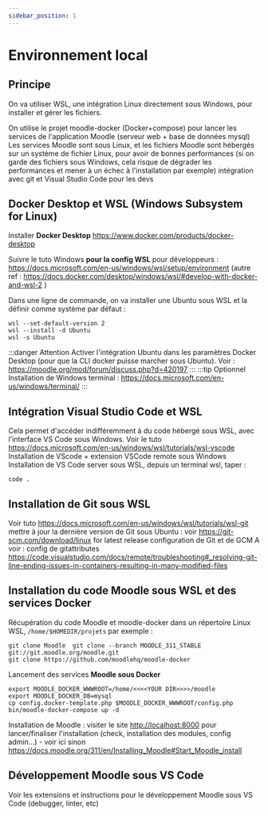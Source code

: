 ```yaml
---
sidebar_position: 1
---
```

# Environnement local

## Principe
On va utiliser WSL, une intégration Linux directement sous Windows, pour installer et gérer les fichiers.

On utilise le projet moodle-docker (Docker+compose) pour lancer les services de l'application Moodle (serveur web + base de données mysql)
Les services Moodle sont sous Linux, et les fichiers Moodle sont hébergés sur un système de fichier Linux, pour avoir de bonnes performances (si on garde des fichiers sous Windows, cela risque de dégrader les performances et mener à un échec à l'installation par exemple)
intégration avec git et Visual Studio Code pour les devs

## Docker Desktop et WSL (Windows Subsystem for Linux)

Installer **Docker Desktop** https://www.docker.com/products/docker-desktop

Suivre le tuto Windows **pour la config WSL** pour développeurs : https://docs.microsoft.com/en-us/windows/wsl/setup/environment
(autre ref : https://docs.docker.com/desktop/windows/wsl/#develop-with-docker-and-wsl-2 )

Dans une ligne de commande, on va installer une Ubuntu sous WSL et la définir comme système par défaut :
```
wsl --set-default-version 2
wsl --install -d Ubuntu
wsl -s Ubuntu
```
:::danger Attention
Activer l'intégration Ubuntu dans les paramètres Docker Desktop (pour que la CLI docker puisse marcher sous Ubuntu). Voir : https://moodle.org/mod/forum/discuss.php?d=420197
:::
:::tip Optionnel
Installation de Windows terminal : https://docs.microsoft.com/en-us/windows/terminal/
:::


## Intégration Visual Studio Code et WSL
Cela permet d'accéder indifféremment à du code hébergé sous WSL, avec l'interface VS Code sous Windows. Voir le tuto https://docs.microsoft.com/en-us/windows/wsl/tutorials/wsl-vscode
Installation de VScode + extension VSCode remote sous Windows
Installation de VS Code server sous WSL, depuis un terminal wsl, taper :
```
code .
```

## Installation de Git sous WSL
Voir tuto https://docs.microsoft.com/en-us/windows/wsl/tutorials/wsl-git
mettre à jour la dernière version de Git sous Ubuntu : voir https://git-scm.com/download/linux for latest release
configuration de Git et de GCM
A voir : config de gitattributes https://code.visualstudio.com/docs/remote/troubleshooting#_resolving-git-line-ending-issues-in-containers-resulting-in-many-modified-files


## Installation du code Moodle sous WSL et des services Docker

Récupération du code Moodle  et moodle-docker dans un répertoire Linux WSL, `/home/$HOMEDIR/projets` par exemple :
```
git clone Moodle  git clone --branch MOODLE_311_STABLE git://git.moodle.org/moodle.git
git clone https://github.com/moodlehq/moodle-docker
```

Lancement des services **Moodle sous Docker**
```
export MOODLE_DOCKER_WWWROOT=/home/<<<<YOUR DIR>>>>/moodle
export MOODLE_DOCKER_DB=mysql
cp config.docker-template.php $MOODLE_DOCKER_WWWROOT/config.php
bin/moodle-docker-compose up -d
```

Installation de Moodle : visiter le site [http://localhost:8000](http://localhost:8000) pour lancer/finaliser l'installation (check, installation des modules, config admin...) - voir ici sinon https://docs.moodle.org/311/en/Installing_Moodle#Start_Moodle_install


## Développement Moodle sous VS Code
Voir les extensions et instructions pour le développement Moodle sous VS Code (debugger, linter, etc)
